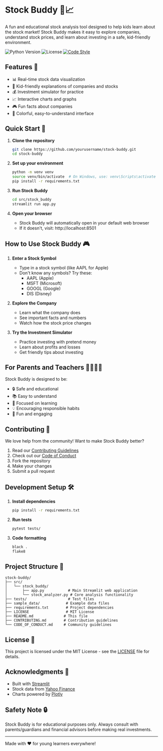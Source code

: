 # Stock Buddy 🤖📈

A fun and educational stock analysis tool designed to help kids learn about the stock market! Stock Buddy makes it easy to explore companies, understand stock prices, and learn about investing in a safe, kid-friendly environment.

![Python Version](https://img.shields.io/badge/python-3.8%2B-blue)
![License](https://img.shields.io/badge/license-MIT-green)
[![Code Style](https://img.shields.io/badge/code%20style-black-black)](https://github.com/psf/black)

## Features 🌟

- 📊 Real-time stock data visualization
- 🎯 Kid-friendly explanations of companies and stocks
- 💰 Investment simulator for practice
- 📈 Interactive charts and graphs
- 🎮 Fun facts about companies
- 🌈 Colorful, easy-to-understand interface

## Quick Start 🚀

1. **Clone the repository**
   ```bash
   git clone https://github.com/yourusername/stock-buddy.git
   cd stock-buddy
   ```

2. **Set up your environment**
   ```bash
   python -m venv venv
   source venv/bin/activate  # On Windows, use: venv\Scripts\activate
   pip install -r requirements.txt
   ```

3. **Run Stock Buddy**
   ```bash
   cd src/stock_buddy
   streamlit run app.py
   ```

4. **Open your browser**
   - Stock Buddy will automatically open in your default web browser
   - If it doesn't, visit: http://localhost:8501

## How to Use Stock Buddy 🎮

1. **Enter a Stock Symbol**
   - Type in a stock symbol (like AAPL for Apple)
   - Don't know any symbols? Try these:
     - AAPL (Apple)
     - MSFT (Microsoft)
     - GOOGL (Google)
     - DIS (Disney)

2. **Explore the Company**
   - Learn what the company does
   - See important facts and numbers
   - Watch how the stock price changes

3. **Try the Investment Simulator**
   - Practice investing with pretend money
   - Learn about profits and losses
   - Get friendly tips about investing

## For Parents and Teachers 👨‍👩‍👧‍👦

Stock Buddy is designed to be:
- 🔒 Safe and educational
- 📚 Easy to understand
- 🎯 Focused on learning
- 💡 Encouraging responsible habits
- 🌟 Fun and engaging

## Contributing 🤝

We love help from the community! Want to make Stock Buddy better?

1. Read our [Contributing Guidelines](CONTRIBUTING.md)
2. Check out our [Code of Conduct](CODE_OF_CONDUCT.md)
3. Fork the repository
4. Make your changes
5. Submit a pull request

## Development Setup 🛠️

1. **Install dependencies**
   ```bash
   pip install -r requirements.txt
   ```

2. **Run tests**
   ```bash
   pytest tests/
   ```

3. **Code formatting**
   ```bash
   black .
   flake8
   ```

## Project Structure 📁

```
stock-buddy/
├── src/
│   └── stock_buddy/
│       ├── app.py           # Main Streamlit web application
│       └── stock_analyzer.py # Core analysis functionality
├── tests/                   # Test files
├── sample_data/            # Example data files
├── requirements.txt        # Project dependencies
├── LICENSE                 # MIT License
├── README.md              # This file
├── CONTRIBUTING.md        # Contribution guidelines
└── CODE_OF_CONDUCT.md     # Community guidelines
```

## License 📜

This project is licensed under the MIT License - see the [LICENSE](LICENSE) file for details.

## Acknowledgments 🙏

- Built with [Streamlit](https://streamlit.io/)
- Stock data from [Yahoo Finance](https://finance.yahoo.com/)
- Charts powered by [Plotly](https://plotly.com/)

## Safety Note 🔒

Stock Buddy is for educational purposes only. Always consult with parents/guardians and financial advisors before making real investments.

---

Made with ❤️ for young learners everywhere!
